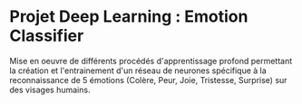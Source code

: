 # Projet Deep Learning : Emotion Classifier

Mise en oeuvre de différents procédés d'apprentissage profond permettant la création et l'entrainement d'un réseau de neurones spécifique à la reconnaissance de 5 émotions (Colère, Peur, Joie, Tristesse, Surprise) sur des visages humains.
